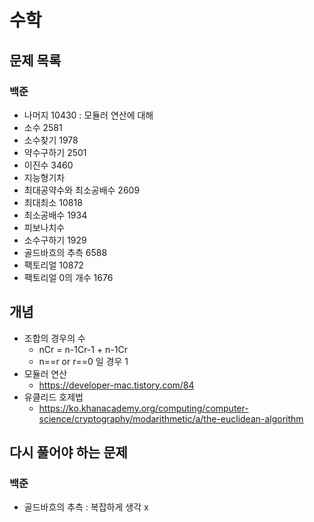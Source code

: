 # 수학

## 문제 목록

### 백준

- 나머지 10430 : 모듈러 연산에 대해
- 소수 2581
- 소수찾기 1978
- 약수구하기 2501
- 이진수 3460
- 지능형기차
- 최대공약수와 최소공배수 2609
- 최대최소 10818
- 최소공배수 1934
- 피보나치수
- 소수구하기 1929
- 골드바흐의 추측 6588
- 팩토리얼 10872
- 팩토리얼 0의 개수 1676

## 개념

- 조합의 경우의 수
    - nCr = n-1Cr-1 + n-1Cr
    - n==r or r==0 일 경우 1
- 모듈러 연산
    - https://developer-mac.tistory.com/84
- 유클리드 호제법
    - https://ko.khanacademy.org/computing/computer-science/cryptography/modarithmetic/a/the-euclidean-algorithm

## 다시 풀어야 하는 문제

### 백준

- 골드바흐의 추측 : 복잡하게 생각 x